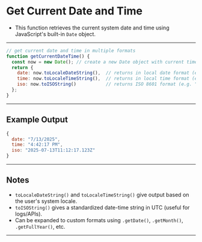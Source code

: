 # Get Current Date and Time

- This function retrieves the current system date and time using JavaScript's built-in `Date` object.

---

```js
// get current date and time in multiple formats
function getCurrentDateTime() {
  const now = new Date(); // create a new Date object with current timestamp
  return {
    date: now.toLocaleDateString(),  // returns in local date format (e.g. "7/13/2025")
    time: now.toLocaleTimeString(),  // returns in local time format (e.g. "4:42:17 PM")
    iso: now.toISOString()           // returns ISO 8601 format (e.g. "2025-07-13T11:12:17.123Z")
  };
}
```

---

## Example Output

```js
{
  date: "7/13/2025",
  time: "4:42:17 PM",
  iso: "2025-07-13T11:12:17.123Z"
}
```

---

## Notes

- `toLocaleDateString()` and `toLocaleTimeString()` give output based on the user's system locale.
- `toISOString()` gives a standardized date-time string in UTC (useful for logs/APIs).
- Can be expanded to custom formats using `.getDate()`, `.getMonth()`, `.getFullYear()`, etc.

---
